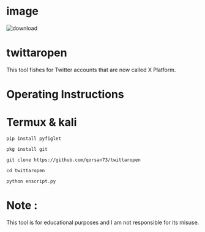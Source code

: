 # image
![download](               https://github.com/user-attachments/assets/1346cc3e-a4cd-4289-97ea-542e8a364d7c)
# twittaropen
This tool fishes for Twitter accounts that are now called X Platform.
# Operating Instructions
# Termux & kali
````
pip install pyfiglet
````
````
pkg install git
````
````
git clone https://github.com/qorsan73/twittaropen
````
````
cd twittaropen
````
````
python enscript.py
````
# Note :
This tool is for educational purposes and I am not responsible for its misuse.
